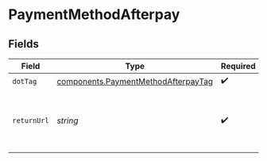 # PaymentMethodAfterpay


## Fields

| Field                                                                                      | Type                                                                                       | Required                                                                                   | Description                                                                                | Example                                                                                    |
| ------------------------------------------------------------------------------------------ | ------------------------------------------------------------------------------------------ | ------------------------------------------------------------------------------------------ | ------------------------------------------------------------------------------------------ | ------------------------------------------------------------------------------------------ |
| `dotTag`                                                                                   | [components.PaymentMethodAfterpayTag](../../models/components/paymentmethodafterpaytag.md) | :heavy_check_mark:                                                                         | N/A                                                                                        | afterpay                                                                                   |
| `returnUrl`                                                                                | *string*                                                                                   | :heavy_check_mark:                                                                         | Return URL to return to after payment completion in Afterpay.                              | www.example.com/handle_afterpay_success                                                    |